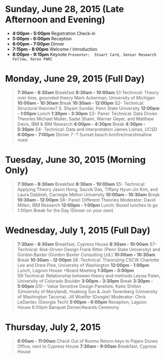# Sunday, June 28, 2015 (Late Afternoon and Evening)
* **4:00pm - 5:00pm** Registration Check-in
* **5:00pm - 6:00pm** Reception 
* **6:00pm - 7:00pm** Dinner
* **7:15pm - 8:00pm** Welcome / Introduction 
* **8:00pm - 9:15pm** Keynote
  `Presenter:  Stuart Card, Senior Research Fellow, Xerox PARC`


# Monday, June 29, 2015 (Full Day)
>**7:30am - 8:30am** Breakfast
>**8:30am - 10:00am** S1-Technical: Theory over time, grounded theory 
Mark Ackerman, University of Michigan
>**10:00am - 10:30am** Break
>**10:30am - 12:00pm** S2- Technical: Structural theories?
S. Shyam Sundar, Penn State University
>**12:00pm - 1:00pm** Lunch 
>**1:30pm - 3:30pm** S3- Panel: Technical: Data Driven Theories
Michael Muller, Sadat Shami, Werner Geyer, and Matthew Davis, IBM & IBM Research 
>**4:00pm - 4:30pm** Break
>**4:30pm - 5:30pm** S4- Technical: Data and interpretation
James Lomas, UCSD
>**6:00pm - 7:00pm** Dinner
7 -?   Sunset beach bonfire/marshmallow roast

# Tuesday, June 30, 2015 (Morning Only)
>**7:30am - 8:30am** Breakfast
>**8:30am - 10:00am** S5- Technical: Applying Theory
Jason Hong, Sauvik Das, Tiffany Hyun-Jin Kim, and Laura Dabbish, Carnegie Mellon University
>**10:00am - 10:30am** Break
>**10:30am - 12:00pm** S6- Panel: Different Theories 
Moderator: David Millen, IBM Research
>**12:00pm - 1:00pm** Lunch: Boxed lunches to go
1:00pm Break for the Day (Dinner on your own)

# Wednesday, July 1, 2015 (Full Day)
>**7:30am - 8:30am** Breakfast, Cypress House
>**8:30am - 10:00am** S7- Technical: Risk-Driven Design
Frank Ritter (Penn State University) and Gordon Baxter (Gordon Baxter Consulting Ltd.)
>**10:00am - 10:30am** Break
>**10:30am - 12:00pm** S8 :Technical: Theorizing CSCW
Charlotte Lee and Drew Pine, University of Washington
>**12:00pm - 1:00pm** Lunch, Lagoon House +Board Meeting
>**1:30pm - 3:00pm** S9:Technical: Relationship between theory and methods
Leysia Palen, University of Colorado Boulder
>**3:00pm - 3:30pm** Break
>**3:30pm - 5:00pm** S10 - Value Sensitive Design 
Panelists: Katie Shilton (University of Maryland), Huatong Sun & Josh Tenenberg (University of Washington Tacoma), Jill Woelfer (Google)
Moderator: Chris LeDantec (Georgia Tech)
>**5:00pm - 6:00pm** Reception, Lagoon House
6:00pm Banquet Dinner/Awards Ceremony


# Thursday, July 2, 2015
>**6:00am - 11:00am** Check Out of Rooms
   Return keys to Pajaro Dunes Office, next to Cypress House
>**7:30am - 9:00am** Breakfast, Cypress House